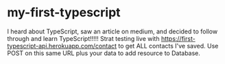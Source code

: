 # my-first-typescript
I heard about TypeScript, saw an article on medium, and decided to follow through and learn TypeScript!!!!!
Strat testing live with https://first-typescript-api.herokuapp.com/contact to get ALL contacts I've saved. Use POST on this same URL plus your data to add resource to Database.
